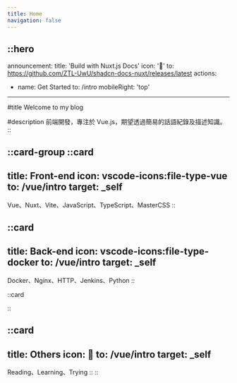```yaml
---
title: Home
navigation: false
---
```


::hero
---
announcement:
  title: 'Build with Nuxt.js Docs'
  icon: '🎉'
  to: https://github.com/ZTL-UwU/shadcn-docs-nuxt/releases/latest
actions:
  - name: Get Started
    to: /intro
mobileRight: 'top'
---

#title
Welcome to my blog

#description
前端開發，專注於 Vue.js，期望透過簡易的話語紀錄及描述知識。
::

::card-group
  ::card
  ---
  title: Front-end
  icon: vscode-icons:file-type-vue
  to: /vue/intro
  target: _self
  ---
  Vue、Nuxt、Vite、JavaScript、TypeScript、MasterCSS
  ::

  ::card
  ---
  title: Back-end
  icon: vscode-icons:file-type-docker
  to: /vue/intro
  target: _self
  ---
  Docker、Nginx、HTTP、Jenkins、Python
  ::

  ::card
  <!-- ---
  title: AI-end
  icon: 🤖
  to: /vue/intro
  target: _self
  ---
  Influence、Evaluation、RAG、Vision、Voice -->
  ::

  ::card
  ---
  title: Others
  icon: 🍺
  to: /vue/intro
  target: _self
  ---
  Reading、Learning、Trying
  ::
::
